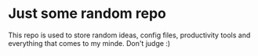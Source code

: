 # Just some random repo
This repo is used to store random ideas, config files, productivity tools and everything that comes to my minde. Don't judge :) 
